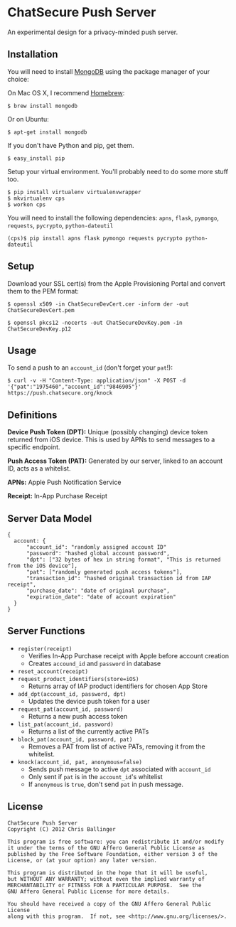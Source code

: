 ChatSecure Push Server
======================

An experimental design for a privacy-minded push server.

Installation
------------

You will need to install [MongoDB](http://www.mongodb.org) using the package manager of your choice:

On Mac OS X, I recommend [Homebrew](http://mxcl.github.com/homebrew/):

    $ brew install mongodb

Or on Ubuntu:

    $ apt-get install mongodb

If you don't have Python and pip, get them.

    $ easy_install pip

Setup your virtual environment. You'll probably need to do some more stuff too.

    $ pip install virtualenv virtualenvwrapper
    $ mkvirtualenv cps
    $ workon cps
    
You will need to install the following dependencies: `apns`, `flask`, `pymongo`, `requests`, `pycrypto`, `python-dateutil`

    (cps)$ pip install apns flask pymongo requests pycrypto python-dateutil
    
Setup
---------

Download your SSL cert(s) from the Apple Provisioning Portal and convert them to the PEM format:

    $ openssl x509 -in ChatSecureDevCert.cer -inform der -out ChatSecureDevCert.pem
    
    $ openssl pkcs12 -nocerts -out ChatSecureDevKey.pem -in ChatSecureDevKey.p12
    
Usage
----------

To send a push to an `account_id` (don't forget your `pat`!): 

    $ curl -v -H "Content-Type: application/json" -X POST -d '{"pat":"1975460","account_id":"9846905"}' https://push.chatsecure.org/knock

Definitions
---------

**Device Push Token (DPT):** Unique (possibly changing) device token returned from iOS device. This is used by APNs to send messages to a specific endpoint.
**Push Access Token (PAT):** Generated by our server, linked to an account ID, acts as a whitelist.
**APNs:** Apple Push Notification Service
**Receipt:** In-App Purchase Receipt
Server Data Model----------
    {
      account: {
          "account_id": "randomly assigned account ID"
          "password": "hashed global account password",
          "dpt": ["32 bytes of hex in string format", "This is returned from the iOS device"],
          "pat": ["randomly generated push access tokens"],
          "transaction_id": "hashed original transaction id from IAP receipt",
          "purchase_date": "date of original purchase",
          "expiration_date": "date of account expiration"
      }
    }

Server Functions
--------------

* `register(receipt)`
	* Verifies In-App Purchase receipt with Apple before account creation
	* Creates `accound_id` and `password` in database
* `reset_account(receipt)`
* `request_product_identifiers(store=iOS)`
	* Returns array of IAP product identifiers for chosen App Store
* `add_dpt(account_id, password, dpt)`
	* Updates the device push token for a user
* `request_pat(account_id, password)`
	* Returns a new push access token
* `list_pat(account_id, password)`
	* Returns a list of the currently active PATs
* `block_pat(account_id, password, pat)`
	* Removes a PAT from list of active PATs, removing it from the whitelist.
* `knock(account_id, pat, anonymous=false)`
	* Sends push message to active `dpt` associated with `account_id`
	* Only sent if `pat` is in the `account_id`'s whitelist 
	* If `anonymous` is `true`, don't send `pat` in push message.

License
---------

	ChatSecure Push Server
	Copyright (C) 2012 Chris Ballinger
	
	This program is free software: you can redistribute it and/or modify
	it under the terms of the GNU Affero General Public License as
	published by the Free Software Foundation, either version 3 of the
	License, or (at your option) any later version.
	
	This program is distributed in the hope that it will be useful,
	but WITHOUT ANY WARRANTY; without even the implied warranty of
	MERCHANTABILITY or FITNESS FOR A PARTICULAR PURPOSE.  See the
	GNU Affero General Public License for more details.
	
	You should have received a copy of the GNU Affero General Public License
	along with this program.  If not, see <http://www.gnu.org/licenses/>.